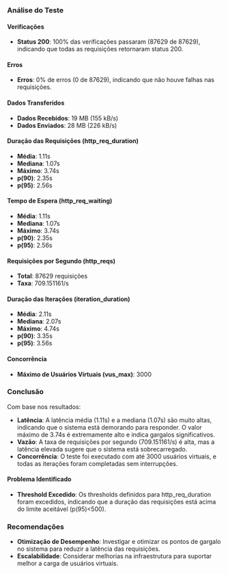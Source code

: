 ### Análise do Teste

#### Verificações
- **Status 200**: 100% das verificações passaram (87629 de 87629), indicando que todas as requisições retornaram status 200.

#### Erros
- **Erros**: 0% de erros (0 de 87629), indicando que não houve falhas nas requisições.

#### Dados Transferidos
- **Dados Recebidos**: 19 MB (155 kB/s)
- **Dados Enviados**: 28 MB (226 kB/s)

#### Duração das Requisições (http_req_duration)
- **Média**: 1.11s
- **Mediana**: 1.07s
- **Máximo**: 3.74s
- **p(90)**: 2.35s
- **p(95)**: 2.56s

#### Tempo de Espera (http_req_waiting)
- **Média**: 1.11s
- **Mediana**: 1.07s
- **Máximo**: 3.74s
- **p(90)**: 2.35s
- **p(95)**: 2.56s

#### Requisições por Segundo (http_reqs)
- **Total**: 87629 requisições
- **Taxa**: 709.151161/s

#### Duração das Iterações (iteration_duration)
- **Média**: 2.11s
- **Mediana**: 2.07s
- **Máximo**: 4.74s
- **p(90)**: 3.35s
- **p(95)**: 3.56s

#### Concorrência
- **Máximo de Usuários Virtuais (vus_max)**: 3000

### Conclusão
Com base nos resultados:

- **Latência**: A latência média (1.11s) e a mediana (1.07s) são muito altas, indicando que o sistema está demorando para responder. O valor máximo de 3.74s é extremamente alto e indica gargalos significativos.
- **Vazão**: A taxa de requisições por segundo (709.151161/s) é alta, mas a latência elevada sugere que o sistema está sobrecarregado.
- **Concorrência**: O teste foi executado com até 3000 usuários virtuais, e todas as iterações foram completadas sem interrupções.

#### Problema Identificado
- **Threshold Excedido**: Os thresholds definidos para http_req_duration foram excedidos, indicando que a duração das requisições está acima do limite aceitável (p(95)<500).

### Recomendações
- **Otimização de Desempenho**: Investigar e otimizar os pontos de gargalo no sistema para reduzir a latência das requisições.
- **Escalabilidade**: Considerar melhorias na infraestrutura para suportar melhor a carga de usuários virtuais.